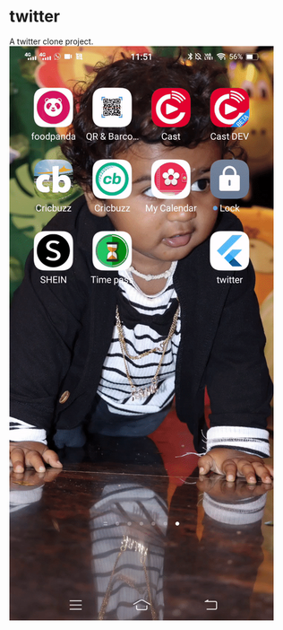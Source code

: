 # twitter

A twitter clone project.
![Game Process](https://github.com/AnandSaran/twitter/blob/master/app_video.gif)


